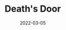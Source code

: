 ---
layout: post
tags: [documentation,sample]
date: 2022-03-05
title: Death's Door
developer: Acid Nerve
card-image: 10
card-offset: 65
banner-image: 5
banner-offset: 5
---